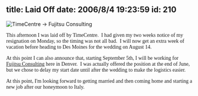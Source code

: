 title: Laid Off
date: 2006/8/4 19:23:59
id: 210
---
![TimeCentre -> Fujitsu Consulting](/journal_images/FujitsuTransition.jpg)

<font face="Tahoma">This afternoon I was laid off by TimeCentre.  I had given my two weeks notice of my resignation on Monday, so the timing was not all bad.  I will now get an extra week of vacation before heading to Des Moines for the wedding on August 14. </font>

<font face="Tahoma">At this point I can also announce that, starting September 5th, I will be working for [Fujitsu Consulting](http://us.fujitsu.com) here in Denver.  I was actually offered the position at the end of June, but we chose to delay my start date until after the wedding to make the logistics easier.</font>

<font face="Tahoma">At this point, I'm looking forward to getting married and then coming home and starting a new job after our honeymoon to Italy.</font>